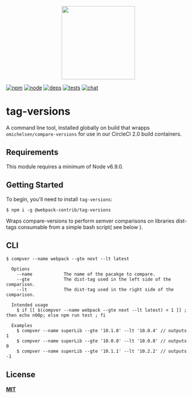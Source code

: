 <div align="center">
  <a href="https://github.com/webpack/webpack">
    <img width="200" height="200" src="https://webpack.js.org/assets/icon-square-big.svg">
  </a>
</div>

[![npm][npm]][npm-url]
[![node][node]][node-url]
[![deps][deps]][deps-url]
[![tests][tests]][tests-url]
[![chat][chat]][chat-url]

# tag-versions

A command line tool, installed globally on build that wrapps `omichelsen/compare-versions` for use in our CircleCI 2.0 build containers.

## Requirements

This module requires a minimum of Node v6.9.0.

## Getting Started

To begin, you'll need to install `tag-versions`:

```console
$ npm i -g @webpack-contrib/tag-versions
```

Wraps compare-versions to perform semver comparisons on libraries dist-tags consumable from a simple bash script( see below ).

## CLI

```console
$ compver --name webpack --gte next --lt latest

  Options
    --name            The name of the pacakge to compare.
    --gte             The dist-tag used in the left side of the comparison.
    --lt              The dist-tag used in the right side of the comparison.

  Intended usage
    $ if [[ $(compver --name webpack --gte next --lt latest) < 1 ]] ; then echo n00p; else npm run test ; fi
  
  Examples
    $ compver --name superLib --gte '10.1.8' --lt '10.0.4' // outputs 1
    $ compver --name superLib --gte '10.0.8' --lt '10.0.8' // outputs 0
    $ compver --name superLib --gte '10.1.1' --lt '10.2.2' // outputs -1
```

## License

#### [MIT](./LICENSE)

[npm]: https://img.shields.io/npm/v/tag-versions.svg
[npm-url]: https://npmjs.com/package/tag-versions

[node]: https://img.shields.io/node/v/tag-versions.svg
[node-url]: https://nodejs.org

[deps]: https://david-dm.org/webpack-contrib/tag-versions.svg
[deps-url]: https://david-dm.org/webpack-contrib/tag-versions

[tests]: 	https://img.shields.io/circleci/project/github/webpack-contrib/tag-versions.svg
[tests-url]: https://circleci.com/gh/webpack-contrib/tag-versions

[cover]: https://codecov.io/gh/webpack-contrib/tag-versions/branch/master/graph/badge.svg
[cover-url]: https://codecov.io/gh/webpack-contrib/tag-versions

[chat]: https://img.shields.io/badge/gitter-webpack%2Fwebpack-brightgreen.svg
[chat-url]: https://gitter.im/webpack/webpack
